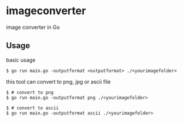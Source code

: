 # imageconverter
image converter in Go

## Usage
basic usage
```
$ go run main.go -outputformat <outputformat> ./<yourimagefolder>
```
this tool can convert to png, jpg or ascii file
```
$ # convert to png
$ go run main.go -outputformat png ./<yourimagefolder>
```

```
$ # convert to ascii
$ go run main.go -outputformat ascii ./<yourimagefolder>
```